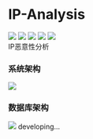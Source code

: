 # IP-Analysis
![](https://img.shields.io/badge/license-WTFPL-blue.svg) ![](https://img.shields.io/github/repo-size/JX-Wang/IP-Analysis.svg) ![](https://img.shields.io/bitbucket/issues-raw/JX-Wang/IP-Analysis.svg) ![](https://img.shields.io/github/forks/JX-Wang/IP-Analysis.svg?label=Fork) ![](https://img.shields.io/github/stars/JX-Wang/IP-Analysis.svg?style=social)  
IP恶意性分析
### 系统架构
![](https://github.com/JX-Wang/IP-Analysis/blob/master/new_frame.jpg)
### 数据库架构
![](https://github.com/JX-Wang/IP-Analysis/blob/master/new_frame.jpg)
developing...
